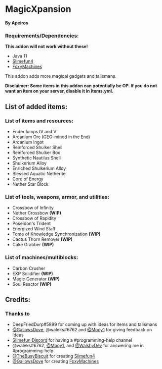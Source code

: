# MagicXpansion

**By Apeiros**

### Requirements/Dependencies:

**This addon will not work without these!**

- Java 11
- [Slimefun4](https://github.com/Slimefun/Slimefun4)
- [FoxyMachines](https://github.com/GallowsDove/FoxyMachines)

This addon adds more magical gadgets and talismans.

**Disclaimer: Some items in this addon can potentially be OP. If you do not want an item on your server, disable it in Items.yml.**

## List of added items:

### List of items and resources:
- Ender lumps IV and V
- Arcanium Ore (GEO-mined in the End)
- Arcanium Ingot
- Reinforced Shulker Shell 
- Reinforced Shulker Box
- Synthetic Nautilus Shell
- Shulkerium Alloy 
- Enriched Shulkerium Alloy 
- Blessed Aquatic Netherite
- Core of Energy
- Nether Star Block

### List of tools, weapons, armor, and utilities:
- Crossbow of Infinity
- Nether Crossbow **(WIP)**
- Crossbow of Rapidity 
- Poseidon's Trident
- Energized Wind Staff
- Tome of Knowledge Synchronization **(WIP)**
- Cactus Thorn Remover **(WIP)**
- Cake Grabber **(WIP)**

### List of machines/multiblocks:
- Carbon Crusher
- EXP Solidifier **(WIP)**
- Magic Generator **(WIP)**
- Soul Reactor **(WIP)**

## Credits:

### Thanks to
- DeepFriedDurp#5899 for coming up with ideas for items and talismans
- [@GallowsDove](https://github.com/gallowsdove), @waleks#6762 and [@Mooy1](https://github.com/mooy1) for giving feedback on ideas
- [Slimefun Discord](https://discord.gg/slimefun) for having a #programming-help channel
- @waleks#6762, [@Mooy1](https://github.com/mooy1), and [@WalshyDev](https://github.com/walshydev) for answering me in #programming-help
- [@TheBusyBiscuit](https://github.com/thebusybiscuit) for creating [Slimefun4](https://github.com/Slimefun/Slimefun4)
- [@GallowsDove](https://github.com/gallowsdove) for creating [FoxyMachines](https://github.com/GallowsDove/FoxyMachines)
